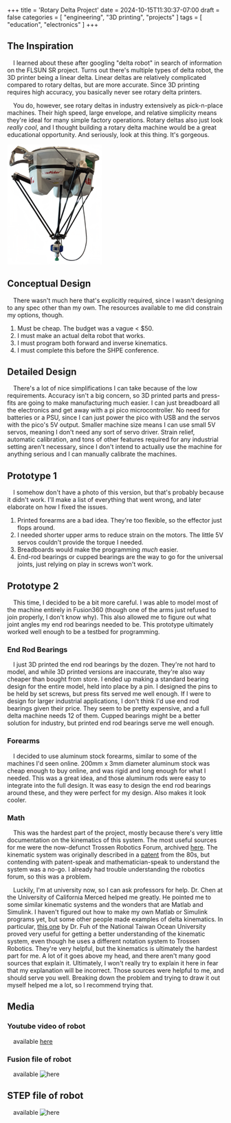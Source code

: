 +++
title = 'Rotary Delta Project'
date = 2024-10-15T11:30:37-07:00
draft = false
categories = [
    "engineering",
    "3D printing",
    "projects"
]
tags = [
    "education",
    "electronics"
]
+++

## The Inspiration

&emsp;I learned about these after googling "delta robot" in search of information on the FLSUN SR project. Turns out there's multiple types of delta robot, the 3D printer being a linear delta. Linear deltas are relatively complicated compared to rotary deltas, but are more accurate. Since 3D printing requires high accuracy, you basically never see rotary delta printers.

&emsp;You do, however, see rotary deltas in industry extensively as pick-n-place machines. Their high speed, large envelope, and relative simplicity means they're ideal for many simple factory operations. Rotary deltas also just look *really cool*, and I thought building a rotary delta machine would be a great educational opportunity. And seriously, look at this thing. It's gorgeous. 

![They're called Spider Bots for a reason](deltaRobot.png)

## Conceptual Design

&emsp;There wasn't much here that's explicitly required, since I wasn't designing to any spec other than my own. The resources available to me did constrain my options, though.

1. Must be cheap. The budget was a vague < $50.
2. I must make an actual delta robot that works.
3. I must program both forward and inverse kinematics.
4. I must complete this before the SHPE conference.

## Detailed Design

&emsp;There's a lot of nice simplifications I can take because of the low requirements. Accuracy isn't a big concern, so 3D printed parts and press-fits are going to make manufacturing much easier. I can just breadboard all the electronics and get away with a pi pico microcontroller. No need for batteries or a PSU, since I can just power the pico with USB and the servos with the pico's 5V output. Smaller machine size means I can use small 5V servos, meaning I don't need any sort of servo driver. Strain relief, automatic calibration, and tons of other features required for any industrial setting aren't necessary, since I don't intend to actually use the machine for anything serious and I can manually calibrate the machines.

## Prototype 1

&emsp;I somehow don't have a photo of this version, but that's probably because it didn't work. I'll make a list of everything that went wrong, and later elaborate on how I fixed the issues.

1. Printed forearms are a bad idea. They're too flexible, so the effector just flops around.
2. I needed shorter upper arms to reduce strain on the motors. The little 5V servos couldn't provide the torque I needed.
3. Breadboards would make the programming *much* easier.
4. End-rod bearings or cupped bearings are the way to go for the universal joints, just relying on play in screws won't work.

## Prototype 2

&emsp;This time, I decided to be a bit more careful. I was able to model most of the machine entirely in Fusion360 (though one of the arms just refused to join properly, I don't know why). This also allowed me to figure out what joint angles my end rod bearings needed to be. This prototype ultimately worked well enough to be a testbed for programming.

### End Rod Bearings

&emsp;I just 3D printed the end rod bearings by the dozen. They're not hard to model, and while 3D printed versions are inaccurate, they're also way cheaper than bought from store. I ended up making a standard bearing design for the entire model, held into place by a pin. I designed the pins to be held by set screws, but press fits served me well enough. If I were to design for larger industrial applications, I don't think I'd use end rod bearings given their price. They seem to be pretty expensive, and a full delta machine needs 12 of them. Cupped bearings might be a better solution for industry, but printed end rod bearings serve me well enough.

### Forearms

&emsp;I decided to use aluminum stock forearms, similar to some of the machines I'd seen online. 200mm x 3mm diameter aluminum stock was cheap enough to buy online, and was rigid and long enough for what I needed. This was a great idea, and those aluminum rods were easy to integrate into the full design. It was easy to design the end rod bearings around these, and they were perfect for my design. Also makes it look cooler.

### Math

&emsp;This was the hardest part of the project, mostly because there's very little documentation on the kinematics of this system. The most useful sources for me were the now-defunct Trossen Robotics Forum, archived [here](https://hypertriangle.com/~alex/delta-robot-tutorial/). The kinematic system was originally described in a [patent](https://patents.google.com/patent/US4976582A/en) from the 80s, but contending with patent-speak and mathematician-speak to understand the system was a no-go. I already had trouble understanding the robotics forum, so this was a problem.

&emsp;Luckily, I'm at university now, so I can ask professors for help. Dr. Chen at the University of California Merced helped me greatly. He pointed me to some similar kinematic systems and the wonders that are Matlab and Simulink. I haven't figured out how to make my own Matlab or Simulink programs yet, but some other people made examples of delta kinematics. In particular, [this one](https://www.mathworks.com/matlabcentral/fileexchange/93775-delta-robot) by Dr. Fuh of the National Taiwan Ocean University proved very useful for getting a better understanding of the kinematic system, even though he uses a different notation system to Trossen Robotics. They're very helpful, but the kinematics is ultimately the hardest part for me. A lot of it goes above my head, and there aren't many good sources that explain it. Ultimately, I won't really try to explain it here in fear that my explanation will be incorrect. Those sources were helpful to me, and should serve you well. Breaking down the problem and trying to draw it out myself helped me a lot, so I recommend trying that.

## Media

### Youtube video of robot

&emsp;available [here](https://youtu.be/jdE0xy-rr-U)

### Fusion file of robot

&emsp;available ![here](deltaFusionFile.f3z)

## STEP file of robot

&emsp;available ![here](deltaSTEPFile.step)